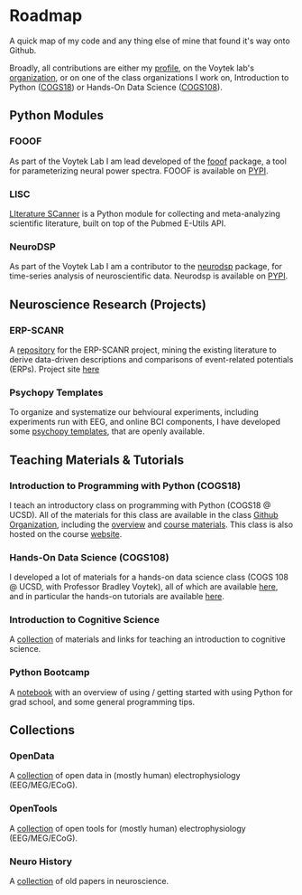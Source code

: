# Roadmap

A quick map of my code and any thing else of mine that found it's way onto Github. 

Broadly, all contributions are either my [profile](https://github.com/TomDonoghue), on the Voytek lab's [organization](https://github.com/voytekresearch), or on one of the class organizations I work on, Introduction to Python ([COGS18](https://github.com/COGS18)) or Hands-On Data Science ([COGS108](https://github.com/COGS108)).

## Python Modules

### FOOOF

As part of the Voytek Lab I am lead developed of the [fooof](https://github.com/fooof-tools/fooof) package, a tool for parameterizing neural power spectra. FOOOF is available on [PYPI](https://pypi.org/project/fooof/).

### LISC

[LIterature SCanner](https://github.com/lisc-tools/lisc) is a Python module for collecting and meta-analyzing scientific literature, built on top of the Pubmed E-Utils API. 

### NeuroDSP

As part of the Voytek Lab I am a contributor to the [neurodsp](https://github.com/voytekresearch/neurodsp) package, for time-series analysis of neuroscientific data. Neurodsp is available on [PYPI](https://pypi.org/project/neurodsp/).

## Neuroscience Research (Projects)

### ERP-SCANR

A [repository](https://github.com/TomDonoghue/ERP_SCANR) for the ERP-SCANR project, mining the existing literature to derive data-driven descriptions and comparisons of event-related potentials (ERPs). Project site [here](http://tomdonoghue.github.io/ERP_SCANR/)

### Psychopy Templates

To organize and systematize our behvioural experiments, including experiments run with EEG, and online BCI components, I have developed some [psychopy templates](https://github.com/TomDonoghue/psychopy_templates), that are openly available.

## Teaching Materials & Tutorials

### Introduction to Programming with Python (COGS18)

I teach an introductory class on programming with Python (COGS18 @ UCSD). All of the materials for this class are available in the class [Github Organization](https://github.com/COGS18), including the [overview](https://github.com/COGS18/Overview) and [course materials](https://github.com/COGS18/Materials). This class is also hosted on the course [website](https://cogs18.github.io). 

### Hands-On Data Science (COGS108)

I developed a lot of materials for a hands-on data science class (COGS 108 @ UCSD, with Professor Bradley Voytek), all of which are available [here](https://github.com/COGS108), and in particular the hands-on tutorials are available [here](https://github.com/COGS108/Tutorials). 

### Introduction to Cognitive Science

A [collection](https://github.com/TomDonoghue/CogSciClass) of materials and links for teaching an introduction to cognitive science. 

### Python Bootcamp

A [notebook](https://github.com/TomDonoghue/PythonBootcamp) with an overview of using / getting started with using Python for grad school, and some general programming tips. 

## Collections

### OpenData

A [collection](https://github.com/voytekresearch/OpenData) of open data in (mostly human) electrophysiology (EEG/MEG/ECoG).

### OpenTools

A [collection](https://github.com/voytekresearch/OpenTools) of open tools for (mostly human) electrophysiology (EEG/MEG/ECoG).

### Neuro History

A [collection](https://github.com/TomDonoghue/NeuroHistory) of old papers in neuroscience.
